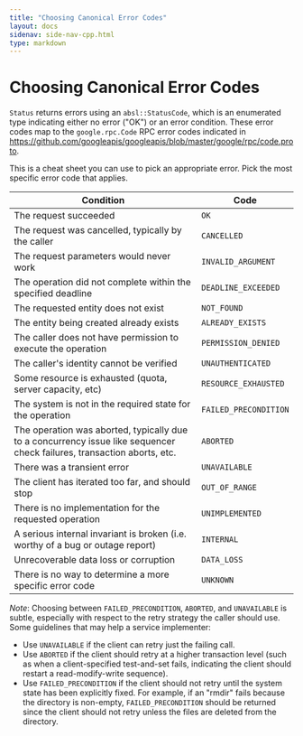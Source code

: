 ```yaml
---
title: "Choosing Canonical Error Codes"
layout: docs
sidenav: side-nav-cpp.html
type: markdown
---
```


# Choosing Canonical Error Codes

`Status` returns errors using an `absl::StatusCode`, which is an enumerated type
indicating either no error ("OK") or an error condition. These error codes map
to the `google.rpc.Code` RPC error codes indicated in
https://github.com/googleapis/googleapis/blob/master/google/rpc/code.proto.

This is a cheat sheet you can use to pick an appropriate error. Pick the most
specific error code that applies.

Condition                                                                                                               | Code
----------------------------------------------------------------------------------------------------------------------- | ----
The request succeeded                                                                                                   | `OK`
The request was cancelled, typically by the caller                                                                      | `CANCELLED`
The request parameters would never work                                                                                 | `INVALID_ARGUMENT`
The operation did not complete within the specified deadline                                                            | `DEADLINE_EXCEEDED`
The requested entity does not exist                                                                                      | `NOT_FOUND`
The entity being created already exists                                                                                 | `ALREADY_EXISTS`
The caller does not have permission to execute the operation                                                            | `PERMISSION_DENIED`
The caller's identity cannot be verified                                                                                | `UNAUTHENTICATED`
Some resource is exhausted (quota, server capacity, etc)                                                                | `RESOURCE_EXHAUSTED`
The system is not in the required state for the operation                                                               | `FAILED_PRECONDITION`
The operation was aborted, typically due to a concurrency issue like sequencer check failures, transaction aborts, etc. | `ABORTED`
There was a transient error                                                                                             | `UNAVAILABLE`
The client has iterated too far, and should stop                                                                        | `OUT_OF_RANGE`
There is no implementation for the requested operation                                                                  | `UNIMPLEMENTED`
A serious internal invariant is broken (i.e. worthy of a bug or outage report)                                          | `INTERNAL`
Unrecoverable data loss or corruption                                                                                   | `DATA_LOSS`
There is no way to determine a more specific error code                                                                 | `UNKNOWN`

*Note*: Choosing between `FAILED_PRECONDITION`, `ABORTED`, and `UNAVAILABLE` is
subtle, especially with respect to the retry strategy the caller should use.
Some guidelines that may help a service implementer:

* Use `UNAVAILABLE` if the client can retry just the failing call.
* Use `ABORTED` if the client should retry at a higher transaction level (such
  as when a client-specified test-and-set fails, indicating the client should
  restart a read-modify-write sequence).
* Use `FAILED_PRECONDITION` if the client should not retry until the system
  state has been explicitly fixed. For example, if an "rmdir" fails because the
  directory is non-empty, `FAILED_PRECONDITION` should be returned since the
  client should not retry unless the files are deleted from the directory.

